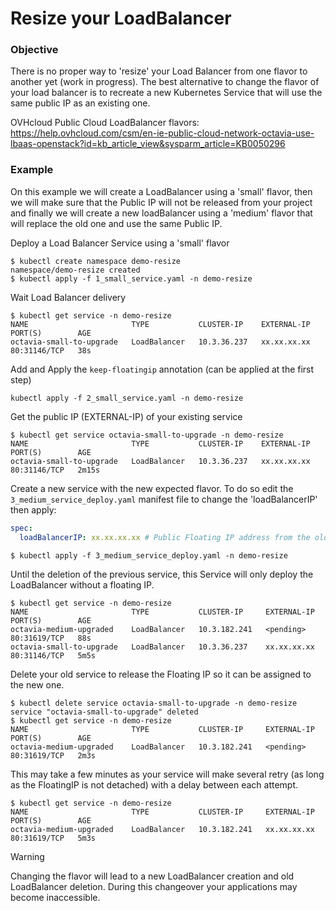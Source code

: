 # Resize your LoadBalancer

### Objective
There is no proper way to 'resize' your Load Balancer from one flavor to another yet (work in progress). The best alternative to change the flavor of your load balancer is to recreate a new Kubernetes Service that will use the same public IP as an existing one.

OVHcloud Public Cloud LoadBalancer flavors: https://help.ovhcloud.com/csm/en-ie-public-cloud-network-octavia-use-lbaas-openstack?id=kb_article_view&sysparm_article=KB0050296

### Example

On this example we will create a LoadBalancer using a 'small' flavor, then we will make sure that the Public IP will not be released from your project and finally we will create a new loadBalancer using a 'medium' flavor that will replace the old one and use the same Public IP.

Deploy a Load Balancer Service using a 'small' flavor
```shell
$ kubectl create namespace demo-resize
namespace/demo-resize created
$ kubectl apply -f 1_small_service.yaml -n demo-resize
```

Wait Load Balancer delivery
```shell
$ kubectl get service -n demo-resize
NAME                       TYPE           CLUSTER-IP    EXTERNAL-IP   PORT(S)        AGE
octavia-small-to-upgrade   LoadBalancer   10.3.36.237   xx.xx.xx.xx  80:31146/TCP   38s
```

Add and Apply the `keep-floatingip` annotation (can be applied at the first step)
```shell
kubectl apply -f 2_small_service.yaml -n demo-resize
```

Get the public IP (EXTERNAL-IP) of your existing service
```shell
$ kubectl get service octavia-small-to-upgrade -n demo-resize
NAME                       TYPE           CLUSTER-IP    EXTERNAL-IP     PORT(S)        AGE
octavia-small-to-upgrade   LoadBalancer   10.3.36.237   xx.xx.xx.xx    80:31146/TCP   2m15s
```

Create a new service with the new expected flavor. To do so edit the `3_medium_service_deploy.yaml` manifest file to change the 'loadBalancerIP' then apply:
```yaml
spec:
  loadBalancerIP: xx.xx.xx.xx # Public Floating IP address from the old service
```
```shell
$ kubectl apply -f 3_medium_service_deploy.yaml -n demo-resize
```

Until the deletion of the previous service, this Service will only deploy the LoadBalancer without a floating IP.
```shell
$ kubectl get service -n demo-resize
NAME                       TYPE           CLUSTER-IP     EXTERNAL-IP     PORT(S)        AGE
octavia-medium-upgraded    LoadBalancer   10.3.182.241   <pending>       80:31619/TCP   88s
octavia-small-to-upgrade   LoadBalancer   10.3.36.237    xx.xx.xx.xx    80:31146/TCP   5m5s
```

Delete your old service to release the Floating IP so it can be assigned to the new one.
```shell
$ kubectl delete service octavia-small-to-upgrade -n demo-resize
service "octavia-small-to-upgrade" deleted
$ kubectl get service -n demo-resize
NAME                       TYPE           CLUSTER-IP     EXTERNAL-IP     PORT(S)        AGE
octavia-medium-upgraded    LoadBalancer   10.3.182.241   <pending>       80:31619/TCP   2m3s
```

This may take a few minutes as your service will make several retry (as long as the FloatingIP is not detached) with a delay between each attempt.
```shell
$ kubectl get service -n demo-resize
NAME                       TYPE           CLUSTER-IP     EXTERNAL-IP     PORT(S)        AGE
octavia-medium-upgraded    LoadBalancer   10.3.182.241   xx.xx.xx.xx    80:31619/TCP   5m3s
```
> [!warning]
>
> Changing the flavor will lead to a new LoadBalancer creation and old LoadBalancer deletion. During this changeover your applications may become inaccessible.
>

